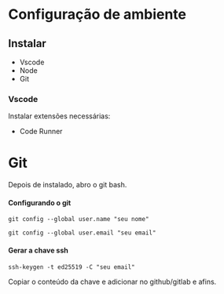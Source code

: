 # Configuração de ambiente

## Instalar

- Vscode
- Node
- Git

### Vscode

Instalar extensões necessárias:

- Code Runner

# Git

Depois de instalado, abro o git bash.

#### Configurando o git
```
git config --global user.name "seu nome"
```

```
git config --global user.email "seu email"
```

#### Gerar a chave ssh

```
ssh-keygen -t ed25519 -C "seu email"
```

Copiar o conteúdo da chave e adicionar no github/gitlab e afins.

